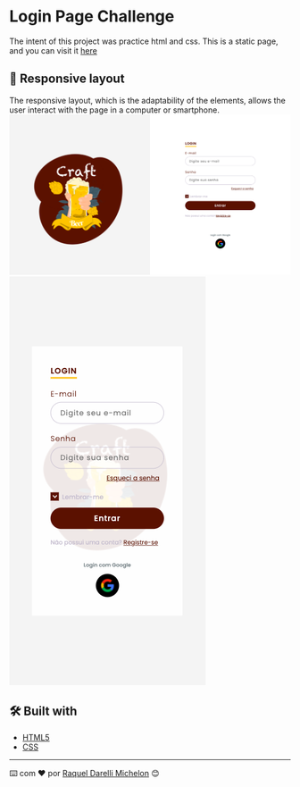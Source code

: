 # Login Page Challenge

The intent of this project was practice html and css. This is a static page, and you can visit it [here](https://raquelmichelon.github.io/LoginPage/)

## 🚀 Responsive layout

The responsive layout, which is the adaptability of the elements, allows the user interact with the page in a computer or smartphone.
![](desktop.png)
![](mobile.png)


## 🛠️ Built with

* [HTML5](https://www.w3schools.com/html/)
* [CSS](https://www.w3schools.com/css/)


---
⌨️ com ❤️ por [Raquel Darelli Michelon](https://github.com/RaquelMichelon) 😊
